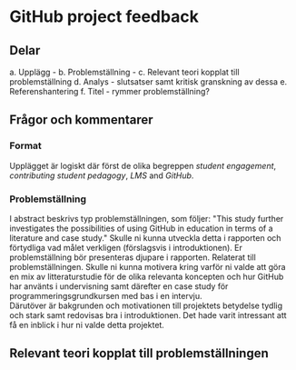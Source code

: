 # GitHub project feedback # 

## Delar ##

a. Upplägg - 
b. Problemställning - 
c. Relevant teori kopplat till problemställning
d. Analys - slutsatser samt kritisk granskning av dessa 
e. Referenshantering
f. Titel - rymmer problemställning?

## Frågor och kommentarer ##

### Format ###
Upplägget är logiskt där först de olika begreppen _student engagement_, _contributing student pedagogy_, _LMS_ and _GitHub_.

### Problemställning ###
I abstract beskrivs typ problemställningen, som följer: 
"This study further investigates the possibilities of using GitHub in education in terms of a literature and case study." 
Skulle ni kunna utveckla detta i rapporten och förtydliga vad målet verkligen (förslagsvis i introduktionen).
Er problemställning bör presenteras djupare i rapporten. 
Relaterat till problemställningen. Skulle ni kunna motivera kring varför ni valde att göra en mix av litteraturstudie för de olika relevanta koncepten och hur GitHub har använts i undervisning samt därefter en case study för programmeringsgrundkursen med bas i en intervju.  
Därutöver är bakgrunden och motivationen till projektets betydelse tydlig och stark samt redovisas bra i introduktionen. 
Det hade varit intressant att få en inblick i hur ni valde detta projektet.

## Relevant teori kopplat till problemställningen ##


















































